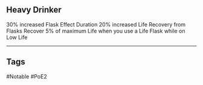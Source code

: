 ## Heavy Drinker
30% increased Flask Effect Duration
20% increased Life Recovery from Flasks
Recover 5% of maximum Life when you use a Life Flask while on Low Life

---
## Tags
#Notable
#PoE2
